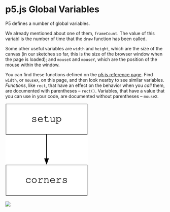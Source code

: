# p5.js Global Variables

P5 defines a number of global variables.

We already mentioned about one of them, `frameCount`. The value of this variabl is the number of time that the `draw` function has been called.

Some other useful variables are `width` and `height`, which are the size of the canvas \(in our sketches so far, this is the size of the browser window when the page is loaded\); and `mouseX` and `mouseY`, which are the position of the mouse within the window.

You can find these functions defined on the [p5.js reference page](https://p5js.org/reference/). Find `width`, or `mouseX`, on this page, and then look nearby to see similar variables. _Functions_, like `rect`, that have an effect on the behavior when you _call_ them, are documented with parentheses – `rect()`. Variables, that have a value that you can use in your code, are documented without parentheses – `mouseX`.

![](../.gitbook/assets/image%20%2811%29.png)

![](../.gitbook/assets/image%20%2822%29.png)

